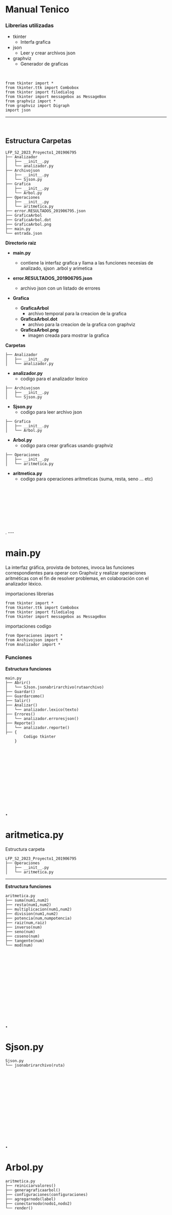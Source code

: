 # Manual Tenico

### Librerias utilizadas

* tkinter 
   + Interfa grafica 
* json
   + Leer y crear archivos json
* graphviz
   + Generador de graficas  
<br>


~~~
from tkinter import *
from tkinter.ttk import Combobox
from tkinter import filedialog
from tkinter import messagebox as MessageBox
from graphviz import *
from graphviz import Digraph
import json
~~~

___

<br>

##  Estructura Carpetas

~~~
LFP_S2_2023_Proyecto1_201906795
├── Analizador
│   ├── __init__.py
│   └── analizador.py
├── Archivojson
│   ├── __init__.py
│   └── Sjson.py
├── Grafica
│   ├── __init__.py
│   └── Arbol.py
├── Operaciones
│   ├── __init__.py
│   └── aritmetica.py
├── error.RESULTADOS_201906795.json
├── GraficaArbol
├── GraficaArbol.dot
├── GraficaArbol.png
├── main.py
└── entrada.json
~~~

**Directorio raiz**

* **main.py**
   - contiene la interfaz grafica y llama a las funciones necesias de analizado, sjson .arbol y arimetica

* **error.RESULTADOS_201906795.json**
   - archivo json con un listado de errores

* **Grafica**
  * **GraficaArbol**
     - archivo temporal para la creacion de la grafica
  * **GraficaArbol.dot**
     - archivo para la creacion de la grafica con  graphviz 
  * **GraficaArbol.png**
     - imagen creada para mostrar la grafica

**Carpetas**
~~~
├── Analizador
│   ├── __init__.py
│   └── analizador.py
~~~
* **analizador.py**
    - codigo para el analizador lexico

~~~
├── Archivojson
│   ├── __init__.py
│   └── Sjson.py
~~~
* **Sjson.py**
   - codigo para leer archivo json

~~~
├── Grafica
│   ├── __init__.py
│   └── Arbol.py
~~~
* **Arbol.py**
    - codigo para crear graficas usando graphviz

~~~
├── Operaciones
│   ├── __init__.py
│   └── aritmetica.py
~~~
* **aritmetica.py**
    - codigo para operaciones aritmeticas (suma, resta, seno ... etc)
<br>
<br><br><br><br><br><br><br>
.
---

# main.py

La interfaz gráfica, provista de botones, invoca las funciones correspondientes para operar con Graphviz y realizar operaciones aritméticas con el fin de resolver problemas, en colaboración con el analizador léxico.
<br>

importaciones librerias
~~~
from tkinter import *
from tkinter.ttk import Combobox
from tkinter import filedialog
from tkinter import messagebox as MessageBox
~~~

importaciones codigo
~~~
from Operaciones import *
from Archivojson import *
from Analizador import *
~~~

### Funciones
**Estructura funciones**
~~~
main.py
├── Abrir()
│   └── SJson.jsonabrirarchivo(rutaarchivo)
├── Guardar()
├── Guardarcomo()
├── Salir()
├── Analizar()
│   └── analizador.lexico(texto)
├── Errores()
│   └── analizador.erroresjson()
├── Reporte()
│   └── analizador.reporte()
├── {
        Codigo tkinter 
    }
~~~
<br><br><br><br><br><br><br>
.
---

# aritmetica.py
Estructura carpeta
~~~
LFP_S2_2023_Proyecto1_201906795
├── Operaciones
│   ├── __init__.py
│   └── aritmetica.py
~~~
---
**Estructura funciones**
~~~
aritmetica.py
├── suma(num1,num2)
├── resta(num1,num2)
├── multiplicacion(num1,num2)
├── division(num1,num2)
├── potencia(num,numpotencia)
├── raiz(num,raiz)
├── inverso(num)
├── seno(num)
├── coseno(num)
├── tangente(num)
└── mod(num)
~~~
<br><br><br><br><br><br><br><br>
.
---

# Sjson.py
~~~
Sjson.py
└── jsonabrirarchivo(ruta)
~~~
<br><br><br><br><br><br><br><br>
.
---
# Arbol.py
~~~
aritmetica.py
├── reiniciarvalores()
├── generagraficaarbol()
├── configuraciones(configuraciones)
├── agregarnodo(label)
├── conectarnodo(nodo1,nodo2)
└── render()
~~~
<br><br><br><br><br><br><br><br>
.
# analizador.py
~~~
analizador.py
├── obtenertexto(text,a)
├── obtenernumero(text,a)
├── obtenertokens(texto)
├── obtener_instruccion()
├── formar_instrucciones()
│   └── obtener_instruccion(texto)
├── esunnumero(posiblenumero)
├── evaluar_tipo_operacion(operacion, valor1, valor2)
├── interpretar_instruccion(operacion,valor1,valor2)
│    ├── esunumero(posiblenumero)
│    ├── interpretar_instruccion(operacion,valor1,valor2)
│    └── evaluar_tipo_operacion(operacion,valor1,valor2)
├── realizar_instruccion()
│   └── interpretar_instruccion(operacion,valor1,valor2)
├── lexico(texto)
│    ├── Arbol.generagraficaarbol()
│    ├── obtenertokens(texto)
│    ├── formar_instrucciones()
│    ├── Arbol.configuraciones(configuraciones)
│    └── realizar_instruccion()
├── reporte()
│    ├── Arbol.render()
│    └── Arbol.reiniciarvalores()
├── erroresjson()
~~~